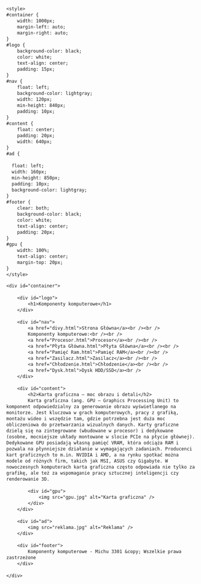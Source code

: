 <!DOCTYPE HTML>
<html lang="pl">
<head>
	<meta charset="utf-8" />
	<title>Komponenty komputerowe</title>
	<meta name="description" content="Serwis prezentuje komponenty komputerowe. Sprawdź, czy znasz je wszystkie" />
	<meta name="keywords" content="komputery, procesory, karty graficzne, GPU, CPU, płyta główna, ziemniak" />
	<meta http-equiv="X-UA-Compatible" content="IE=edge,chrome=1" />
	
	<style>
	#container {
		width: 1000px;
		margin-left: auto;
		margin-right: auto;
	}
	#logo {
		background-color: black;
		color: white;
		text-align: center;
		padding: 15px;
	}
	#nav {
		float: left;
		background-color: lightgray;
		width: 120px;
		min-height: 840px;
		padding: 10px;
	}
	#content {
		float: center;
		padding: 20px;
		width: 640px;
	}
	#ad {
		 
      float: left;
      width: 160px;
      min-height: 850px;
      padding: 10px;
      background-color: lightgray;
	}
	#footer {
		clear: both;
		background-color: black;
		color: white;
		text-align: center;
		padding: 20px;
	}
	#gpu {
		width: 100%;
		text-align: center;
		margin-top: 20px;
	}
	</style>

</head>

<body>

	<div id="container">
	
		<div id="logo">
			<h1>Komponenty komputerowe</h1>
		</div>
	
		<div id="nav">
		    <a href="divy.html">Strona Główna</a><br /><br />
			Komponenty komputerowe:<br /><br />
			<a href="Procesor.html">Procesor</a><br /><br />
			<a href="Płyta Główna.html">Płyta Główna</a><br /><br />
		    <a href="Pamięć Ram.html">Pamięć RAM</a><br /><br />
			<a href="Zasilacz.html">Zasilacz</a><br /><br />
			<a href="Chłodzenie.html">Chłodzenie</a><br /><br />
			<a href="Dysk.html">Dysk HDD/SSD</a><br />
		</div>
		
		<div id="content">
			<h2>Karta graficzna – moc obrazu i detali</h2>
			Karta graficzna (ang. GPU – Graphics Processing Unit) to komponent odpowiedzialny za generowanie obrazu wyświetlanego na monitorze. Jest kluczowa w grach komputerowych, pracy z grafiką, montażu wideo i wszędzie tam, gdzie potrzebna jest duża moc obliczeniowa do przetwarzania wizualnych danych. Karty graficzne dzielą się na zintegrowane (wbudowane w procesor) i dedykowane (osobne, mocniejsze układy montowane w slocie PCIe na płycie głównej). Dedykowane GPU posiadają własną pamięć VRAM, która odciąża RAM i pozwala na płynniejsze działanie w wymagających zadaniach. Producenci kart graficznych to m.in. NVIDIA i AMD, a na rynku spotkać można modele od różnych firm, takich jak MSI, ASUS czy Gigabyte. W nowoczesnych komputerach karta graficzna często odpowiada nie tylko za grafikę, ale też za wspomaganie pracy sztucznej inteligencji czy renderowanie 3D.
			
			<div id="gpu">
				<img src="gpu.jpg" alt="Karta graficzna" />
			</div>
		</div>
		
		<div id="ad">
			<img src="reklama.jpg" alt="Reklama" />
		</div>
		
		<div id="footer">
			Komponenty komputerowe - Michu 3301 &copy; Wszelkie prawa zastrzeżone
		</div>
	
	</div>

</body>
</html>

